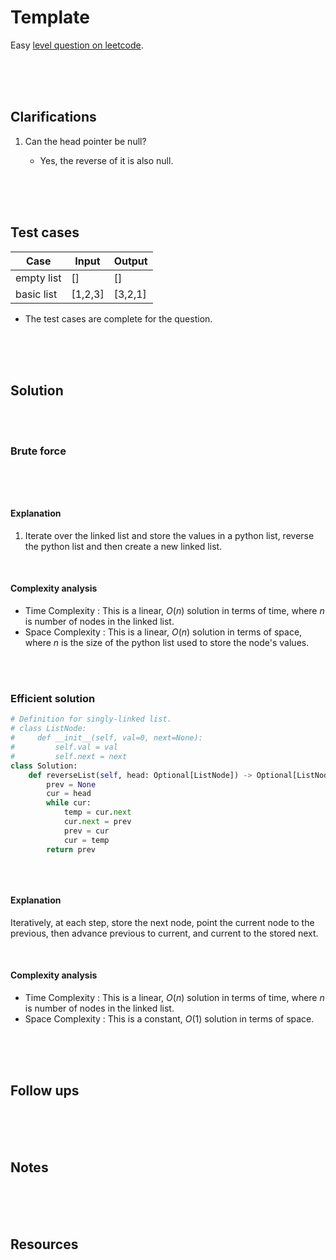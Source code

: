 # Template

Easy [level question on leetcode](https://leetcode.com/problems/reverse-linked-list/description/).

<br>
<br>
<br>

## Clarifications

1. Can the head pointer be null?

   - Yes, the reverse of it is also null.

<br>
<br>
<br>

## Test cases

| Case       | Input   | Output  |
| ---------- | ------- | ------- |
| empty list | []      | []      |
| basic list | [1,2,3] | [3,2,1] |

- The test cases are complete for the question.

<br>
<br>
<br>

## Solution

<br>
<br>

### Brute force

```py

```

```cpp

```

<br>

#### Explanation

1. Iterate over the linked list and store the values in a python list, reverse the python list and then create a new linked list.

<br>

#### Complexity analysis

- Time Complexity : This is a linear, $O(n)$ solution in terms of time, where $n$ is number of nodes in the linked list.
- Space Complexity : This is a linear, $O(n)$ solution in terms of space, where $n$ is the size of the python list used to store the node's values.

<br>
<br>

### Efficient solution

```py
# Definition for singly-linked list.
# class ListNode:
#     def __init__(self, val=0, next=None):
#         self.val = val
#         self.next = next
class Solution:
    def reverseList(self, head: Optional[ListNode]) -> Optional[ListNode]:
        prev = None
        cur = head
        while cur:
            temp = cur.next
            cur.next = prev
            prev = cur
            cur = temp
        return prev
```

```cpp

```

<br>

#### Explanation

Iteratively, at each step, store the next node, point the current node to the previous, then advance previous to current, and current to the stored next.

<br>

#### Complexity analysis

- Time Complexity : This is a linear, $O(n)$ solution in terms of time, where $n$ is number of nodes in the linked list.
- Space Complexity : This is a constant, $O(1)$ solution in terms of space.

<br>
<br>
<br>

## Follow ups

<br>
<br>
<br>

## Notes

<br>
<br>
<br>

## Resources

<br>
<br>
<br>
